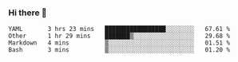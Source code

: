 ### Hi there 👋

<!--
**yeya24/yeya24** is a ✨ _special_ ✨ repository because its `README.md` (this file) appears on your GitHub profile.

Here are some ideas to get you started:

- 🔭 I’m currently working on ...
- 🌱 I’m currently learning ...
- 👯 I’m looking to collaborate on ...
- 🤔 I’m looking for help with ...
- 💬 Ask me about ...
- 📫 How to reach me: ...
- 😄 Pronouns: ...
- ⚡ Fun fact: ...
-->

<!--START_SECTION:waka-->
```text
YAML       3 hrs 23 mins   █████████████████░░░░░░░░   67.61 % 
Other      1 hr 29 mins    ███████▒░░░░░░░░░░░░░░░░░   29.68 % 
Markdown   4 mins          ▒░░░░░░░░░░░░░░░░░░░░░░░░   01.51 % 
Bash       3 mins          ▒░░░░░░░░░░░░░░░░░░░░░░░░   01.20 % 
```
<!--END_SECTION:waka-->
